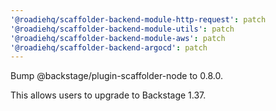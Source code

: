 ```yaml
---
'@roadiehq/scaffolder-backend-module-http-request': patch
'@roadiehq/scaffolder-backend-module-utils': patch
'@roadiehq/scaffolder-backend-module-aws': patch
'@roadiehq/scaffolder-backend-argocd': patch
---
```


Bump @backstage/plugin-scaffolder-node to 0.8.0.

This allows users to upgrade to Backstage 1.37.
